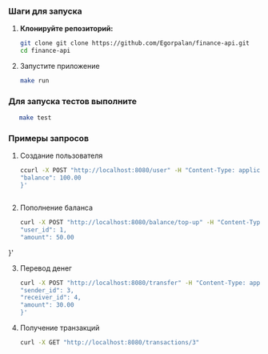 ### Шаги для запуска

1. **Клонируйте репозиторий:**

   ```bash
   git clone git clone https://github.com/Egorpalan/finance-api.git
   cd finance-api

2. Запустите приложение
    ```bash
   make run

### Для запуска тестов выполните

```bash
   make test
```

### Примеры запросов

1. Создание пользователя
    ```bash
    ccurl -X POST "http://localhost:8080/user" -H "Content-Type: application/json" -d '{
    "balance": 100.00
    }'



2. Пополнение баланса
    ```bash
   curl -X POST "http://localhost:8080/balance/top-up" -H "Content-Type: application/json" -d '{
    "user_id": 1,
    "amount": 50.00

}'

3. Перевод денег
    ```bash
   curl -X POST "http://localhost:8080/transfer" -H "Content-Type: application/json" -d '{      
    "sender_id": 3,  
    "receiver_id": 4,
    "amount": 30.00
   }'


4. Получение транзакций
    ```bash
   curl -X GET "http://localhost:8080/transactions/3"
